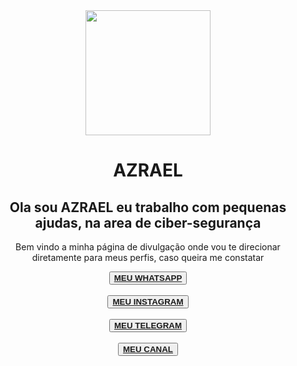 <html>
  <title>azraelcontas</title>
  <head>
    <link rel="stylesheet" href="style.css">
  </head>
  <body>
   <center>
     <img src="https://i.im.ge/2024/12/05/zhvTcS.1000168431.jpeg" height="200px" width="200px">
   </center>
    
<center><h1>AZRAEL</h1></center>

<center><h2>Ola sou AZRAEL eu trabalho com pequenas ajudas, na area de ciber-segurança</h2></center>

<center><p>Bem vindo a minha página de divulgação onde vou te direcionar diretamente para meus perfis, caso queira me constatar</p></center>

<center><button><a href="https://api.whatsapp.com/send?phone=+553191365558"><strong>MEU WHATSAPP</strong></a></button></center><br>

<center><button><a href="https://www.instagram.com/_azrael_hk_031?igsh=OTZlOHZxbTM3aHYx"><strong>MEU INSTAGRAM</strong></a></button></center><br>

<center><button><a href="http://t.me/GhostizinLenda"><strong>MEU TELEGRAM</strong></a></button></center><br>

<center><button><a href="https://youtube.com/@azraelalenda3630?si=SMVstVdbPeEo3moG"><strong>MEU CANAL</strong></a></button></center><br>
  </body>
</html>

